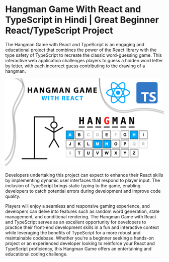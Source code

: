# Hangman Game With React and TypeScript in Hindi  | Great Beginner React/TypeScript Project

The Hangman Game with React and TypeScript is an engaging and educational project that combines the power of the React library with the type safety of TypeScript to recreate the classic word-guessing game. This interactive web application challenges players to guess a hidden word letter by letter, with each incorrect guess contributing to the drawing of a hangman.

![Hangman Game With React](public/HangmanGame.png)

Developers undertaking this project can expect to enhance their React skills by implementing dynamic user interfaces that respond to player input. The inclusion of TypeScript brings static typing to the game, enabling developers to catch potential errors during development and improve code quality.

Players will enjoy a seamless and responsive gaming experience, and developers can delve into features such as random word generation, state management, and conditional rendering. The Hangman Game with React and TypeScript serves as an excellent opportunity for developers to practice their front-end development skills in a fun and interactive context while leveraging the benefits of TypeScript for a more robust and maintainable codebase. Whether you're a beginner seeking a hands-on project or an experienced developer looking to reinforce your React and TypeScript proficiency, this Hangman Game offers an entertaining and educational coding challenge.
